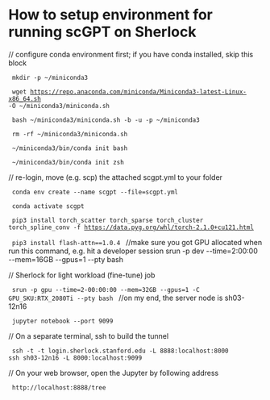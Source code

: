 # How to setup environment for running scGPT on Sherlock

// configure conda environment first; if you have conda installed, skip this block

<code> mkdir -p ~/miniconda3 </code>

<code> wget https://repo.anaconda.com/miniconda/Miniconda3-latest-Linux-x86_64.sh -O ~/miniconda3/miniconda.sh </code>

<code> bash ~/miniconda3/miniconda.sh -b -u -p ~/miniconda3 </code>

<code> rm -rf ~/miniconda3/miniconda.sh </code>

<code> ~/miniconda3/bin/conda init bash </code>

<code> ~/miniconda3/bin/conda init zsh </code>

// re-login, move (e.g. scp) the attached scgpt.yml to your folder

<code> conda env create --name scgpt --file=scgpt.yml </code>

<code> conda activate scgpt </code>

<code> pip3 install torch_scatter torch_sparse torch_cluster torch_spline_conv -f https://data.pyg.org/whl/torch-2.1.0+cu121.html </code>

<code> pip3 install flash-attn==1.0.4 </code>  //make sure you got GPU allocated when run this command, e.g. hit a developer session srun -p dev --time=2:00:00 --mem=16GB --gpus=1 --pty bash

// Sherlock for light workload (fine-tune) job

<code> srun -p gpu --time=2-00:00:00 --mem=32GB --gpus=1 -C GPU_SKU:RTX_2080Ti --pty bash </code>  //on my end, the server node is sh03-12n16

<code> jupyter notebook --port 9099 </code>

// On a separate terminal, ssh to build the tunnel

<code> ssh -t -t login.sherlock.stanford.edu -L 8888:localhost:8000 ssh sh03-12n16 -L 8000:localhost:9099 </code>

// On your web browser, open the Jupyter by following address

<code> http://localhost:8888/tree </code>
